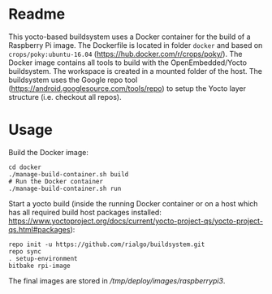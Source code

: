 # Readme

This yocto-based buildsystem uses a Docker container for the build of a Raspberry Pi image.
The Dockerfile is located in folder `docker` and based on `crops/poky:ubuntu-16.04` (https://hub.docker.com/r/crops/poky/).
The Docker image contains all tools to build with the OpenEmbedded/Yocto buildsystem. The workspace is created in a mounted folder of the host.
The buildsystem uses the Google repo tool (https://android.googlesource.com/tools/repo) to setup the Yocto layer structure (i.e. checkout all repos).

# Usage

Build the Docker image:
```
cd docker
./manage-build-container.sh build
# Run the Docker container
./manage-build-container.sh run
```

Start a yocto build (inside the running Docker container or on a host which has all required build host packages installed:
https://www.yoctoproject.org/docs/current/yocto-project-qs/yocto-project-qs.html#packages):
```
repo init -u https://github.com/rialgo/buildsystem.git
repo sync
. setup-environment
bitbake rpi-image
```

The final images are stored in  _<build-dir>/tmp/deploy/images/raspberrypi3_.

